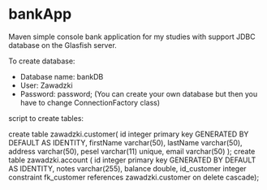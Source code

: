 # bankApp

Maven simple console bank application for my studies with support JDBC database on the Glasfish server. 

To create database:
+ Database name: bankDB
+ User: Zawadzki
+ Password: password;
(You can create your own database but then you have to change ConnectionFactory class)

script to create tables:

create table zawadzki.customer( 
id integer primary key GENERATED BY DEFAULT AS IDENTITY, 
firstName varchar(50), 
lastName varchar(50), 
address varchar(50),
pesel varchar(11) unique, 
email varchar(50) ); 
create table zawadzki.account ( 
id integer primary key GENERATED BY DEFAULT AS IDENTITY, 
notes varchar(255), 
balance double, 
id_customer integer constraint fk_customer references zawadzki.customer on delete cascade);
